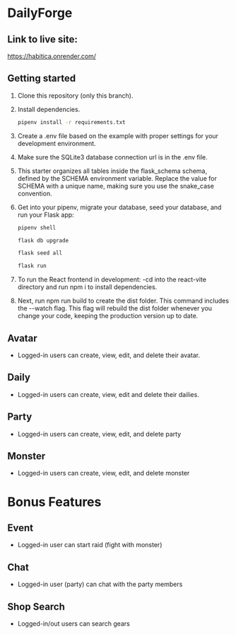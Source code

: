 # DailyForge

## Link to live site:
https://habitica.onrender.com/

## Getting started

1. Clone this repository (only this branch).

2. Install dependencies.

   ```bash
   pipenv install -r requirements.txt
   ```
3. Create a .env file based on the example with proper settings for your development environment.
4. Make sure the SQLite3 database connection url is in the .env file.
5. This starter organizes all tables inside the flask_schema schema, defined by the SCHEMA environment variable. Replace the value for SCHEMA with a unique name, making sure you use the snake_case convention.
6. Get into your pipenv, migrate your database, seed your database, and run your Flask app:
   ```bash
   pipenv shell
   ```
   ```bash
   flask db upgrade
   ```
   ```bash
   flask seed all
   ```
   ```bash
   flask run
   ```
7. To run the React frontend in development: -cd into the react-vite directory and run npm i to install dependencies.
8. Next, run npm run build to create the dist folder. This command includes the --watch flag. This flag will rebuild the dist folder whenever you change your code, keeping the production version up to date.

## Avatar
* Logged-in users can create, view, edit, and delete their avatar.

## Daily
* Logged-in users can create, view, edit and delete their dailies.

## Party
* Logged-in users can create, view, edit, and delete party

## Monster
* Logged-in users can create, view, edit, and delete monster

# Bonus Features
## Event
* Logged-in user can start raid (fight with monster)

## Chat
* Logged-in user (party) can chat with the party members

## Shop Search
* Logged-in/out users can search gears
